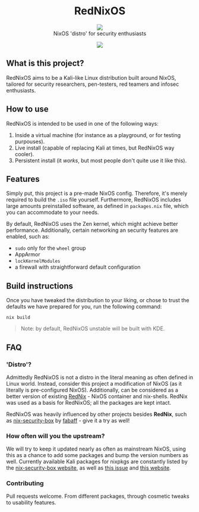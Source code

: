 <h1 align="center"> RedNixOS </h1> <div align="center"> <img src="assets/screenshot.png"><br>NixOS 'distro' for security enthusiasts</a><br> 

<img src="https://builtwithnix.org/badge.svg"> </div>

## What is this project?
RedNixOS aims to be a Kali-like Linux distribution built around NixOS, tailored for security researchers, pen-testers, red teamers and infosec enthusiasts.

## How to use
RedNixOS is intended to be used in one of the following ways:
1. Inside a virtual machine (for instance as a playground, or for testing purpouses).
2. Live install (capable of replacing Kali at times, but RedNixOS way cooler).
3. Persistent install (it _works_, but most people don't quite use it like this).

## Features
Simply put, this project is a pre-made NixOS config. Therefore, it's merely required to build the `.iso` file yourself. Furthermore, RedNixOS includes large amounts preinstalled software, as defined in `packages.nix` file, which you can accommodate to your needs.

By default, RedNixOS uses the Zen kernel, which might achieve better performance. Additionally, certain networking an security features are enabled, such as:
- `sudo` only for the `wheel` group
- AppArmor
- `lockKernelModules`
- a firewall with straightforward default configuration

## Build instructions
Once you have tweaked the distribution to your liking, or chose to trust the defaults we have prepared for you, run the following command:

```
nix build
```

> Note: by default, RedNixOS unstable will be built with KDE.

## FAQ

### 'Distro'?
Admittedly RedNixOS is not a distro in the literal meaning as often defined in Linux world. Instead, consider this project a modification of NixOS (as it literally is pre-configured NixOS).
Additionally, can be considered as a better version of existing [RedNix](https://github.com/redcode-labs/RedNix) - NixOS container and nix-shells.
RedNix was used as a basis for RedNixOS; all the packages are kept intact.

RedNixOS was heavily influenced by other projects besides **RedNix**, such as [nix-security-box](https://github.com/fabaff/nix-security-box) by [fabaff](https://github.com/fabaff/) - give it a try as well!

### How often will you the upstream?
We will try to keep it updated nearly as often as mainstream NixOS, using this as a chance to add some packages and bump the version numbers as well. Currently available Kali packages for nixpkgs are constantly listed by the [nix-security-box website](https://fabaff.github.io/nix-security-box/), as well as [this issue](https://github.com/NixOS/nixpkgs/issues/81418) and [this website](https://jjjollyjim.github.io/arewehackersyet/index.html).

### Contributing

Pull requests welcome. From different packages, through cosmetic tweaks to usability features.
